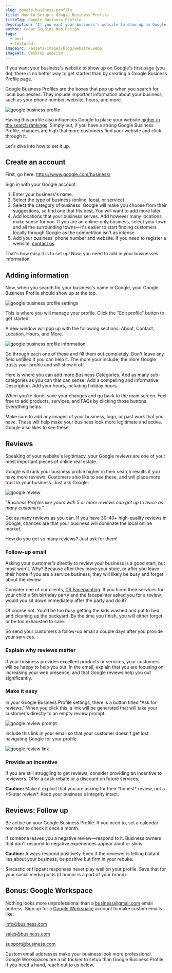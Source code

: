 ```yaml
---
slug: google-business-profile
title: How to Setup a Google Business Profile
titleTag: Google Business Profile
description: "If you want your business's website to show up on Google's first page (you do), there is no better way to get started than by creating a Google Business Profile page. Google Business Profiles are the boxes that pop up when you search for local businesses. They include important information about your business, such as your phone number, website, hours, and more."
author: Cedar Studios Web Design
tags:
  - post
  - featured
imageSrc: /assets/images/blog/website.webp
imageAlt: Desktop website
---
```


If you want your business's website to show up on Google's first page (you do), there is no better way to get started than by creating a Google Business Profile page.

Google Business Profiles are the boxes that pop up when you search for local businesses. They include important information about your business, such as your phone number, website, hours, and more.

<img src='/assets/images/gbp.webp' alt="google business profile">

Having this profile also influences Google to place your website [higher in the search rankings](https://cedarstudioswebdesign.com/blog/seo-made-simple/). Simply put, if you have a strong Google Business Profile, chances are high that more customers find your website and click through it.

Let's dive into how to set it up.

## Create an account

First, go here: <a href="https://www.google.com/business/" target="_blank" rel="noopener noreferrer">https://www.google.com/business/</a>

Sign in with your Google account.

1. Enter your business's name.
2. Select the type of business (online, local, or service)
3. Select the category of business. Google will make you choose from their suggestions, so find one that fits best. You will want to add more later.
4. Add locations that your business serves. Add however many locations make sense for you. If you are an online-only business, select your town and all the surrounding towns—it's easier to start finding customers locally through Google as the competition isn't as intense.
5. Add your business' phone number and website. If you need to register a website, [contact us](https://cedarstudioswebdesign.com/contact/).

That's how easy it is to set up! Now, you need to add in your businesses information.

## Adding information

Now, when you search for your business's name in Google, your Google Business Profile should show up at the top.

<img src='/assets/images/settings.webp' alt="google business profile settings">

This is where you will manage your profile. Click the "Edit profile" button to get started.

A new window will pop up with the following sections: About, Contact, Location, Hours, and More.

<img src='/assets/images/info.webp' alt="google business profile information">

Go through each one of these and fill them out completely. Don't leave any field unfilled if you can help it. The more your include, the more Google trusts your profile and will show it off.

Here is where you can add more Business Categories. Add as many sub-categories as you can that can sense. Add a compelling and informative Description. Add your hours, including holiday hours.

When you're done, save your changes and go back to the main screen. Feel free to add products, services, and FAQs by clicking those buttons. Everything helps.

Make sure to add any images of your business, logo, or past work that you have. These will help make your business look more legitimate and active. Google also likes to see these.

## Reviews

Speaking of your website's legitimacy, your Google reviews are one of your most important pieces of online real estate.

Google will rank your business profile higher in their search results if you have more reviews. Customers also like to see these, and will place more trust in your business. Just ask Google:

<img src='/assets/images/review.webp' alt="google review">

_"Business Profiles like yours with 5 or more reviews can get up to twice as many customers."_

Get as many reviews as you can. If you have 30-40+ high-quality reviews in Google, chances are that your business will dominate the local online market.

How do you get so many reviews? Just ask for them!

### Follow-up email

Asking your customer's directly to review your business is a good start, but most won't. Why? Because after they leave your store, or after you leave their home if you are a service business, they will likely be busy and forget about the review.

Consider one of our clients, [CR Facepainting](https://crfacepainting.com/). If you hired their services for your child's 5th birthday party and the facepainter asked you for a review, would you sit down immediately after the party and do it?

Of course not. You'd be too busy getting the kids washed and put to bed and cleaning up the backyard. By the time you finish, you will either forget or be too exhausted to care.

So send your customers a follow-up email a couple days after you provide your services.

### Explain why reviews matter

If your business provides excellent products or services, your customers will be happy to help you out. In the email, explain that you are focusing on increasing your web presence, and that Google reviews help you out significantly.

### Make it easy

In your Google Business Profile settings, there is a button titled "Ask for reviews." When you click this, a link will be generated that will take your customer's directly to an empty review prompt.

<img src='/assets/images/review-prompt.webp' alt="google review prompt">

Include this link in your email so that your customer doesn't get lost navigating Google for your profile.

<img src='/assets/images/review-link.webp' alt="google review link">

### Provide an incentive

If you are still struggling to get reviews, consider providing an incentive to reviewers. Offer a cash rebate or a discount on future services.

**Caution:** Make it explicit that you are asking for their \*honest* review, not a \*5-star review*. Keep your business's integrity intact.

## Reviews: Follow up

Be active on your Google Business Profile. If you need to, set a calendar reminder to check it once a month.

If someone leaves you a negative review—respond to it. Business owners that don't respond to negative experiences appear aloof or slimy.

**Caution:** Always respond positively. Even if the reviewer is telling blatant lies about your business, be positive but firm in your rebuke.

Sarcastic or flippant responses never play well on your profile. Save that for your social media posts (if humor is a part of your brand).

## Bonus: Google Workspace

Nothing looks more unprofessional than a business@gmail.com email address. Sign up for a [Google Workspace](https://workspace.google.com/) account to make custom emails like:

info@business.com

sales@business.com

support@business.com

Custom email addresses make your business look more professional. Google Workspaces are a bit trickier to setup than Google Business Profile. If you need a hand, reach out to us below.
